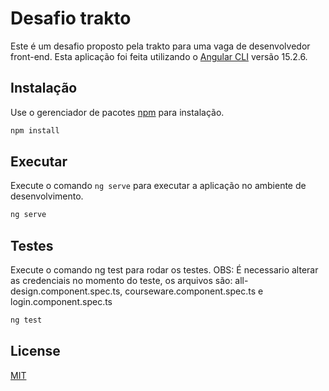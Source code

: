 # Desafio trakto
Este é um desafio proposto pela trakto para uma vaga de desenvolvedor front-end.
Esta aplicação foi feita utilizando o  [Angular CLI](https://github.com/angular/angular-cli) versão 15.2.6.

## Instalação
Use o gerenciador de pacotes [npm](https://docs.npmjs.com/cli/v6/commands/npm-install) para instalação.
```bash
npm install
```

## Executar
Execute o comando `ng serve` para executar a aplicação no ambiente de desenvolvimento.
```bash
ng serve
```

## Testes
Execute o comando ng test para rodar os testes.
OBS: É necessario alterar as credenciais no momento do teste, os arquivos são: all-design.component.spec.ts, courseware.component.spec.ts e login.component.spec.ts
```bash
ng test
```

## License

[MIT](https://choosealicense.com/licenses/mit/)
